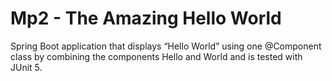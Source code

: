 # Mp2 - The Amazing Hello World
Spring Boot application that displays “Hello World” using one @Component class by combining the components Hello and World and is tested with JUnit 5.
